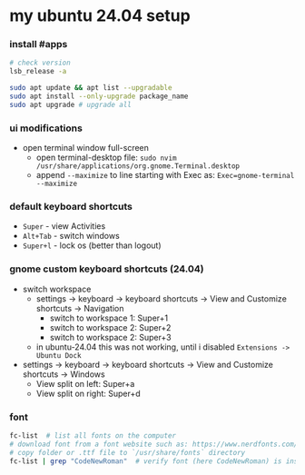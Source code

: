 # my ubuntu 24.04 setup


### install #apps

```bash
# check version
lsb_release -a

sudo apt update && apt list --upgradable
sudo apt install --only-upgrade package_name
sudo apt upgrade # upgrade all
```

### ui modifications

- open terminal window full-screen
  - open terminal-desktop file: `sudo nvim /usr/share/applications/org.gnome.Terminal.desktop`
  - append `--maximize` to line starting with Exec as: `Exec=gnome-terminal --maximize`

### default keyboard shortcuts

- `Super` - view Activities
- `Alt+Tab` - switch windows 
- `Super+l` - lock os (better than logout)


### gnome custom keyboard shortcuts (24.04)
- switch workspace
    - settings -> keyboard -> keyboard shortcuts -> View and Customize shortcuts -> Navigation
        - switch to workspace 1: Super+1
        - switch to workspace 2: Super+2
        - switch to workspace 2: Super+3
    - in ubuntu-24.04 this was not working, until i disabled `Extensions -> Ubuntu Dock`
- settings -> keyboard -> keyboard shortcuts -> View and Customize shortcuts -> Windows
  - View split on left: Super+a
  - View split on right: Super+d

### font

```bash
fc-list  # list all fonts on the computer
# download font from a font website such as: https://www.nerdfonts.com/font-downloads
# copy folder or .ttf file to `/usr/share/fonts` directory
fc-list | grep "CodeNewRoman"  # verify font (here CodeNewRoman) is installed on system
```
